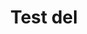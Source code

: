 ---
title: Test del
eleventyNavigation:
    key: test del
    parent: exempel tre
    order: 1
    excerpt: Delen är delen
---